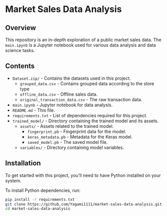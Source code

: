 # Market Sales Data Analysis

## Overview

This repository is an in-depth exploration of a public market sales data. The `main.ipynb` is a Jupyter notebook used for various data analysis and data science tasks.

## Contents

- `Dataset.zip/` - Contains the datasets used in this project.
  - `grouped_data.csv` - Contains grouped data according to the store type
  - `offline_data.csv` - Offline sales data.
  - `original_transaction_data.csv` - The raw transaction data.
- `main.ipynb` - Jupyter notebook for data analysis.
- `README.md` - This file.
- `requirements.txt` - List of dependencies required for this project.
- `trained_model/` - Directory containing the trained model and its assets.
  - `assets/` - Assets related to the trained model.
    - `fingerprint.pb` - Fingerprint data for the model.
    - `keras_metadata.pb` - Metadata for the Keras model.
    - `saved_model.pb` - The saved model file.
  - `variables/` - Directory containing model variables.

## Installation

To get started with this project, you'll need to have Python installed on your system.

To install Python dependencies, run:

```bash
pip install -r requirements.txt
git clone https://github.com/Yagami1111/market-sales-data-analysis.git
cd market-sales-data-analysis